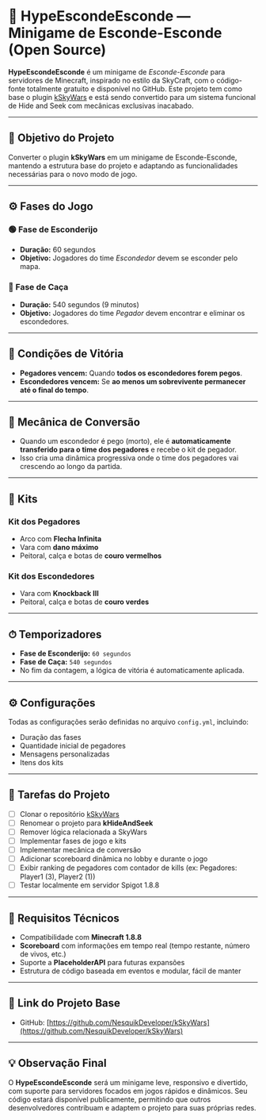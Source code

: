# 📌 HypeEscondeEsconde — Minigame de Esconde-Esconde (Open Source)

**HypeEscondeEsconde** é um minigame de *Esconde-Esconde* para servidores de Minecraft, inspirado no estilo da SkyCraft, com o código-fonte totalmente gratuito e disponível no GitHub.
Este projeto tem como base o plugin [kSkyWars](https://github.com/NesquikDeveloper/kSkyWars) e está sendo convertido para um sistema funcional de Hide and Seek com mecânicas exclusivas inacabado.

---

## 🎯 Objetivo do Projeto

Converter o plugin **kSkyWars** em um minigame de Esconde-Esconde, mantendo a estrutura base do projeto e adaptando as funcionalidades necessárias para o novo modo de jogo.

---

## ⚙️ Fases do Jogo

### 🟢 Fase de Esconderijo

* **Duração:** 60 segundos
* **Objetivo:** Jogadores do time *Escondedor* devem se esconder pelo mapa.

### 🔴 Fase de Caça

* **Duração:** 540 segundos (9 minutos)
* **Objetivo:** Jogadores do time *Pegador* devem encontrar e eliminar os escondedores.

---

## 🏁 Condições de Vitória

* **Pegadores vencem:** Quando **todos os escondedores forem pegos**.
* **Escondedores vencem:** Se **ao menos um sobrevivente permanecer até o final do tempo**.

---

## 🔁 Mecânica de Conversão

* Quando um escondedor é pego (morto), ele é **automaticamente transferido para o time dos pegadores** e recebe o kit de pegador.
* Isso cria uma dinâmica progressiva onde o time dos pegadores vai crescendo ao longo da partida.

---

## 🧰 Kits

### Kit dos Pegadores

* Arco com **Flecha Infinita**
* Vara com **dano máximo**
* Peitoral, calça e botas de **couro vermelhos**

### Kit dos Escondedores

* Vara com **Knockback III**
* Peitoral, calça e botas de **couro verdes**

---

## ⏱ Temporizadores

* **Fase de Esconderijo:** `60 segundos`
* **Fase de Caça:** `540 segundos`
* No fim da contagem, a lógica de vitória é automaticamente aplicada.

---

## ⚙️ Configurações

Todas as configurações serão definidas no arquivo `config.yml`, incluindo:

* Duração das fases
* Quantidade inicial de pegadores
* Mensagens personalizadas
* Itens dos kits

---

## 📝 Tarefas do Projeto

* [ ] Clonar o repositório [kSkyWars](https://github.com/NesquikDeveloper/kSkyWars)
* [ ] Renomear o projeto para **kHideAndSeek**
* [ ] Remover lógica relacionada a SkyWars
* [ ] Implementar fases de jogo e kits
* [ ] Implementar mecânica de conversão
* [ ] Adicionar scoreboard dinâmica no lobby e durante o jogo
* [ ] Exibir ranking de pegadores com contador de kills (ex: Pegadores: Player1 (3), Player2 (1))
* [ ] Testar localmente em servidor Spigot 1.8.8

---

## 🧪 Requisitos Técnicos

* Compatibilidade com **Minecraft 1.8.8**
* **Scoreboard** com informações em tempo real (tempo restante, número de vivos, etc.)
* Suporte a **PlaceholderAPI** para futuras expansões
* Estrutura de código baseada em eventos e modular, fácil de manter

---

## 📎 Link do Projeto Base

* GitHub: [https://github.com/NesquikDeveloper/kSkyWars](https://github.com/NesquikDeveloper/kSkyWars)

---

## 💡 Observação Final

O **HypeEscondeEsconde** será um minigame leve, responsivo e divertido, com suporte para servidores focados em jogos rápidos e dinâmicos. Seu código estará disponível publicamente, permitindo que outros desenvolvedores contribuam e adaptem o projeto para suas próprias redes.
